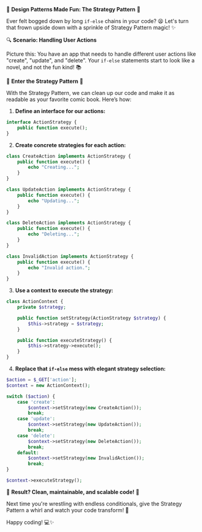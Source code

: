 🚀 **Design Patterns Made Fun: The Strategy Pattern** 🎉

Ever felt bogged down by long `if-else` chains in your code? 😫 Let's turn that frown upside down with a sprinkle of Strategy Pattern magic! ✨

🔍 **Scenario: Handling User Actions**

Picture this: You have an app that needs to handle different user actions like "create", "update", and "delete". Your `if-else` statements start to look like a novel, and not the fun kind! 📚

🎩 **Enter the Strategy Pattern** 🎩

With the Strategy Pattern, we can clean up our code and make it as readable as your favorite comic book. Here’s how:

1. **Define an interface for our actions:**
```php
interface ActionStrategy {
    public function execute();
}
```

2. **Create concrete strategies for each action:**
```php
class CreateAction implements ActionStrategy {
    public function execute() {
        echo "Creating...";
    }
}

class UpdateAction implements ActionStrategy {
    public function execute() {
        echo "Updating...";
    }
}

class DeleteAction implements ActionStrategy {
    public function execute() {
        echo "Deleting...";
    }
}

class InvalidAction implements ActionStrategy {
    public function execute() {
        echo "Invalid action.";
    }
}
```

3. **Use a context to execute the strategy:**
```php
class ActionContext {
    private $strategy;

    public function setStrategy(ActionStrategy $strategy) {
        $this->strategy = $strategy;
    }

    public function executeStrategy() {
        $this->strategy->execute();
    }
}
```

4. **Replace that `if-else` mess with elegant strategy selection:**
```php
$action = $_GET['action'];
$context = new ActionContext();

switch ($action) {
    case 'create':
        $context->setStrategy(new CreateAction());
        break;
    case 'update':
        $context->setStrategy(new UpdateAction());
        break;
    case 'delete':
        $context->setStrategy(new DeleteAction());
        break;
    default:
        $context->setStrategy(new InvalidAction());
        break;
}

$context->executeStrategy();
```

🔧 **Result? Clean, maintainable, and scalable code!** 🙌

Next time you're wrestling with endless conditionals, give the Strategy Pattern a whirl and watch your code transform! 🌟

Happy coding! 💻✨
